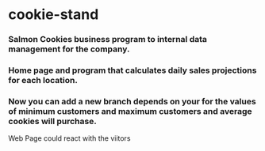 # cookie-stand

### Salmon Cookies business program to internal data management for the company.

### Home page and program that calculates daily sales projections for each location.

### Now you can add a new branch depends on your for the values of minimum customers and maximum customers and average cookies will purchase.

Web Page could react with the viitors